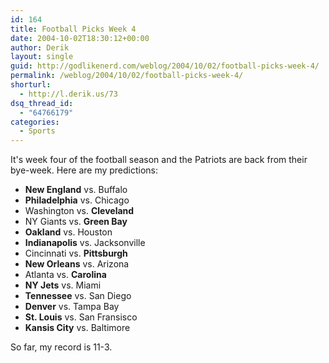```yaml
---
id: 164
title: Football Picks Week 4
date: 2004-10-02T18:30:12+00:00
author: Derik
layout: single
guid: http://godlikenerd.com/weblog/2004/10/02/football-picks-week-4/
permalink: /weblog/2004/10/02/football-picks-week-4/
shorturl:
  - http://l.derik.us/73
dsq_thread_id:
  - "64766179"
categories:
  - Sports
---
```

It's week four of the football season and the Patriots are back from their bye-week. Here are my predictions:

  * **New England** vs. Buffalo
  * **Philadelphia** vs. Chicago
  * Washington vs. **Cleveland**
  * NY Giants vs. **Green Bay**
  * **Oakland** vs. Houston
  * **Indianapolis** vs. Jacksonville
  * Cincinnati vs. **Pittsburgh**
  * **New Orleans** vs. Arizona
  * Atlanta vs. **Carolina**
  * **NY Jets** vs. Miami
  * **Tennessee** vs. San Diego
  * **Denver** vs. Tampa Bay
  * **St. Louis** vs. San Fransisco
  * **Kansis City** vs. Baltimore

So far, my record is 11-3.